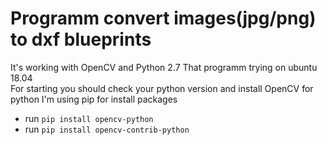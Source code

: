 # Programm convert images(jpg/png) to dxf blueprints
<p>
It's working with OpenCV and Python 2.7
That programm trying on ubuntu 18.04<br>
For starting you should check your python version and install OpenCV for python
I'm using pip for install packages</p>
<ul>
  <li>run <code>pip install opencv-python</code></li>
  <li>run <code>pip install opencv-contrib-python</code></li>
</ul>

